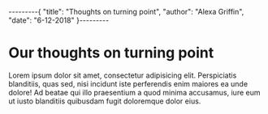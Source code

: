 ---------{
  "title": "Thoughts on turning point",
  "author": "Alexa Griffin",
  "date": "6-12-2018"
}---------

# Our thoughts on turning point

Lorem ipsum dolor sit amet, consectetur adipisicing elit. Perspiciatis blanditiis, quas sed, nisi incidunt iste perferendis enim maiores ea unde dolore! Ad beatae qui illo praesentium a quod minima accusamus, iure eum ut iusto blanditiis quibusdam fugit doloremque dolor eius.
